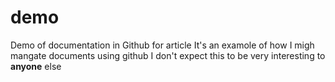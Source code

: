 # demo
Demo of documentation in Github for article
It's an examole of how I migh mangate documents using github
I don't expect this to be very interesting to **anyone** else
